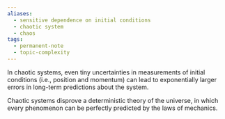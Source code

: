 ```yaml
---
aliases:
  - sensitive dependence on initial conditions
  - chaotic system
  - chaos
tags:
  - permanent-note
  - topic-complexity
---
```

In chaotic systems, even tiny uncertainties in measurements of initial conditions (i.e., position and momentum) can lead to exponentially larger errors in long-term predictions about the system. 

Chaotic systems disprove a deterministic theory of the universe, in which every phenomenon can be perfectly predicted by the laws of mechanics.